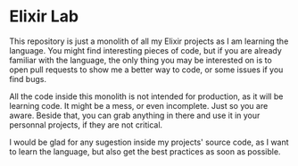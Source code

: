 # Elixir Lab

This repository is just a monolith of all my Elixir projects as I am learning
the language. You might find interesting pieces of code, but if you are already
familiar with the language, the only thing you may be interested on is to open
pull requests to show me a better way to code, or some issues if you find bugs.

All the code inside this monolith is not intended for production, as it will be
learning code. It might be a mess, or even incomplete. Just so you are aware.
Beside that, you can grab anything in there and use it in your personnal
projects, if they are not critical.

I would be glad for any sugestion inside my projects' source code, as I want to
learn the language, but also get the best practices as soon as possible.
